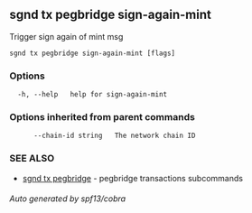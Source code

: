 ## sgnd tx pegbridge sign-again-mint

Trigger sign again of mint msg

```
sgnd tx pegbridge sign-again-mint [flags]
```

### Options

```
  -h, --help   help for sign-again-mint
```

### Options inherited from parent commands

```
      --chain-id string   The network chain ID
```

### SEE ALSO

* [sgnd tx pegbridge](sgnd_tx_pegbridge.md)	 - pegbridge transactions subcommands

###### Auto generated by spf13/cobra
